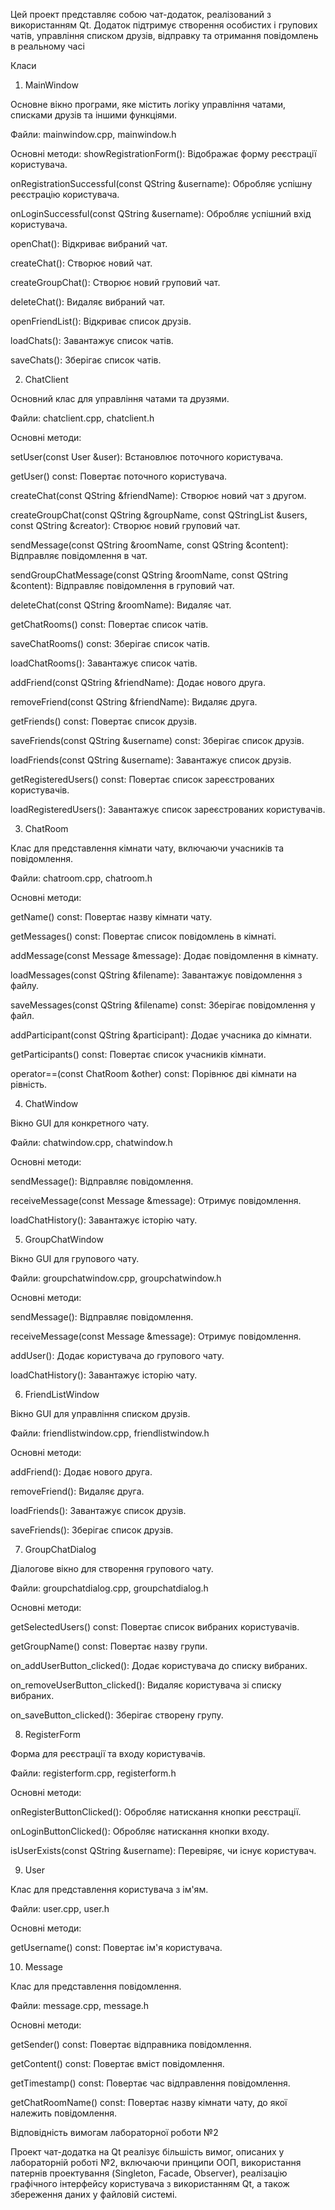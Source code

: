 
Цей проект представляє собою чат-додаток, реалізований з використанням Qt. Додаток підтримує створення особистих і групових чатів, управління списком друзів, відправку та отримання повідомлень в реальному часі

Класи

1. MainWindow

Основне вікно програми, яке містить логіку управління чатами, списками друзів та іншими функціями.

Файли: mainwindow.cpp, mainwindow.h

Основні методи:
showRegistrationForm(): Відображає форму реєстрації користувача.

onRegistrationSuccessful(const QString &username): Обробляє успішну реєстрацію користувача.

onLoginSuccessful(const QString &username): Обробляє успішний вхід користувача.

openChat(): Відкриває вибраний чат.

createChat(): Створює новий чат.

createGroupChat(): Створює новий груповий чат.

deleteChat(): Видаляє вибраний чат.

openFriendList(): Відкриває список друзів.

loadChats(): Завантажує список чатів.

saveChats(): Зберігає список чатів.

2. ChatClient

Основний клас для управління чатами та друзями.

Файли: chatclient.cpp, chatclient.h

Основні методи:

setUser(const User &user): Встановлює поточного користувача.

getUser() const: Повертає поточного користувача.

createChat(const QString &friendName): Створює новий чат з другом.

createGroupChat(const QString &groupName, const QStringList &users, const QString &creator): Створює новий груповий чат.

sendMessage(const QString &roomName, const QString &content): Відправляє повідомлення в чат.

sendGroupChatMessage(const QString &roomName, const QString &content): Відправляє повідомлення в груповий чат.

deleteChat(const QString &roomName): Видаляє чат.

getChatRooms() const: Повертає список чатів.

saveChatRooms() const: Зберігає список чатів.

loadChatRooms(): Завантажує список чатів.

addFriend(const QString &friendName): Додає нового друга.

removeFriend(const QString &friendName): Видаляє друга.

getFriends() const: Повертає список друзів.

saveFriends(const QString &username) const: Зберігає список друзів.

loadFriends(const QString &username): Завантажує список друзів.

getRegisteredUsers() const: Повертає список зареєстрованих користувачів.

loadRegisteredUsers(): Завантажує список зареєстрованих користувачів.

3. ChatRoom

Клас для представлення кімнати чату, включаючи учасників та повідомлення.

Файли: chatroom.cpp, chatroom.h

Основні методи:

getName() const: Повертає назву кімнати чату.

getMessages() const: Повертає список повідомлень в кімнаті.

addMessage(const Message &message): Додає повідомлення в кімнату.

loadMessages(const QString &filename): Завантажує повідомлення з файлу.

saveMessages(const QString &filename) const: Зберігає повідомлення у файл.

addParticipant(const QString &participant): Додає учасника до кімнати.

getParticipants() const: Повертає список учасників кімнати.

operator==(const ChatRoom &other) const: Порівнює дві кімнати на рівність.


4. ChatWindow

Вікно GUI для конкретного чату.

Файли: chatwindow.cpp, chatwindow.h

Основні методи:

sendMessage(): Відправляє повідомлення.

receiveMessage(const Message &message): Отримує повідомлення.

loadChatHistory(): Завантажує історію чату.



5. GroupChatWindow

Вікно GUI для групового чату.

Файли: groupchatwindow.cpp, groupchatwindow.h

Основні методи:

sendMessage(): Відправляє повідомлення.

receiveMessage(const Message &message): Отримує повідомлення.

addUser(): Додає користувача до групового чату.

loadChatHistory(): Завантажує історію чату.



6. FriendListWindow


Вікно GUI для управління списком друзів.



Файли: friendlistwindow.cpp, friendlistwindow.h



Основні методи:

addFriend(): Додає нового друга.

removeFriend(): Видаляє друга.

loadFriends(): Завантажує список друзів.

saveFriends(): Зберігає список друзів.


7. GroupChatDialog

Діалогове вікно для створення групового чату.

Файли: groupchatdialog.cpp, groupchatdialog.h

Основні методи:

getSelectedUsers() const: Повертає список вибраних користувачів.

getGroupName() const: Повертає назву групи.

on_addUserButton_clicked(): Додає користувача до списку вибраних.

on_removeUserButton_clicked(): Видаляє користувача зі списку вибраних.

on_saveButton_clicked(): Зберігає створену групу.


8. RegisterForm


Форма для реєстрації та входу користувачів.



Файли: registerform.cpp, registerform.h


Основні методи:

onRegisterButtonClicked(): Обробляє натискання кнопки реєстрації.

onLoginButtonClicked(): Обробляє натискання кнопки входу.

isUserExists(const QString &username): Перевіряє, чи існує користувач.


9. User


Клас для представлення користувача з ім'ям.


Файли: user.cpp, user.h

Основні методи:

getUsername() const: Повертає ім'я користувача.



10. Message

Клас для представлення повідомлення.

Файли: message.cpp, message.h

Основні методи:

getSender() const: Повертає відправника повідомлення.

getContent() const: Повертає вміст повідомлення.

getTimestamp() const: Повертає час відправлення повідомлення.

getChatRoomName() const: Повертає назву кімнати чату, до якої належить повідомлення.


Відповідність вимогам лабораторної роботи №2

Проект чат-додатка на Qt реалізує більшість вимог, описаних у лабораторній роботі №2, включаючи принципи ООП, використання патернів проектування (Singleton, Facade, Observer), реалізацію графічного інтерфейсу користувача з використанням Qt, а також збереження даних у файловій системі.
